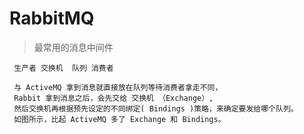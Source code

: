 # RabbitMQ
> 最常用的消息中间件
```
 生产者 交换机  队列 消费者
 
 与 ActiveMQ 拿到消息就直接放在队列等待消费者拿走不同， 
 Rabbit 拿到消息之后，会先交给 交换机 （Exchange）, 
 然后交换机再根据预先设定的不同绑定( Bindings )策略，来确定要发给哪个队列。
 如图所示，比起 ActiveMQ 多了 Exchange 和 Bindings。
 
```
 
 
